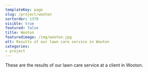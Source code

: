 ```yaml
---
templateKey: page
slug: /project/wooton
sortorder: 1370
visible: true
featured: false
title: Wooton
featuredimage: /img/wooton.jpg
alt: Results of our lawn care service in Wooton
categories:
- project
---
```

These are the results of our lawn care service at a client in Wooton.


